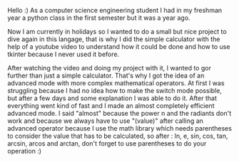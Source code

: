Hello :)
As a computer science engineering student I had in my freshman year a python class in the first semester but it was a year ago. 

Now I am currently in holidays so I wanted to do a small but nice project to dive again in this langage, that is why I did the simple calculator with the help of a youtube video to understand how it could be done and how to use tkinter because I never used it before.

After watching the video and doing my project with it, I wanted to gor further than just a simple calculator. That's why I got the idea of an advanced mode with more complex mathematical operators. At first I was struggling because I had no idea how to make the switch mode possible, but after a few days and some explanation I was able to do it.
After that everything went kind of fast and I made an almost completely efficient advanced mode.
I said "almost" because the power n and the radiants don't work and because we always have to use "(value)" after calling an advanced operator because I use the math library which needs parentheses to consider the value that has to be calculated, so after : ln, e, sin, cos, tan, arcsin, arcos and arctan, don't forget to use parentheses to do your operation :)
